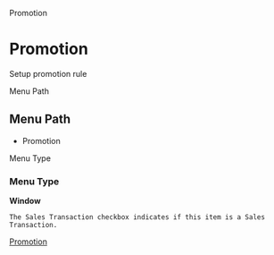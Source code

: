 
Promotion
# Promotion


Setup promotion rule

Menu Path
## Menu Path



- Promotion

Menu Type
### Menu Type

**Window**

```
The Sales Transaction checkbox indicates if this item is a Sales Transaction.
```

[Promotion](../../window-promotion.md)